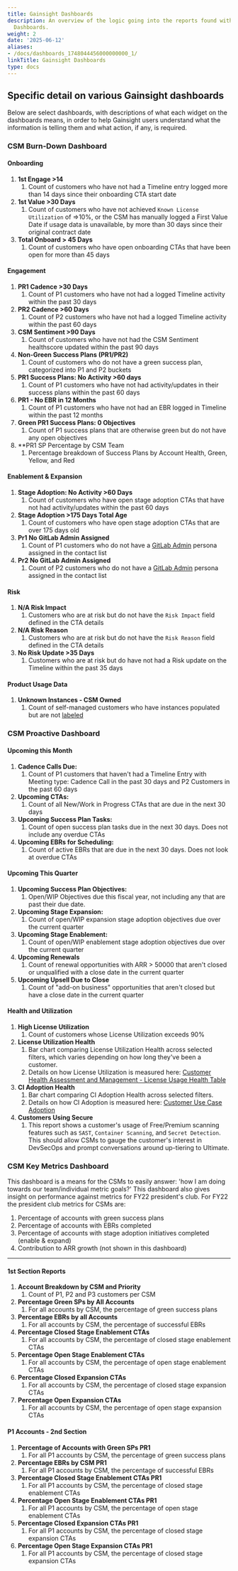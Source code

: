 ```yaml
---
title: Gainsight Dashboards
description: An overview of the logic going into the reports found within the Gainsight
  Dashboards.
weight: 2
date: '2025-06-12'
aliases:
- /docs/dashboards_1748044456000000000_1/
linkTitle: Gainsight Dashboards
type: docs
---
```


## Specific detail on various Gainsight dashboards

Below are select dashboards, with descriptions of what each widget on the dashboards means, in order to help Gainsight users understand what the information is telling them and what action, if any, is required.

### CSM Burn-Down Dashboard

#### Onboarding

1. **1st Engage >14**
    1. Count of customers who have not had a Timeline entry logged more than 14 days since their onboarding CTA start date
1. **1st Value >30 Days**
    1. Count of customers who have not achieved `Known License Utilization` of =>10%, or the CSM has manually logged a First Value Date if usage data is unavailable, by more than 30 days since their original contract date
1. **Total Onboard > 45 Days**
    1. Count of customers who have open onboarding CTAs that have been open for more than 45 days

#### Engagement

1. **PR1 Cadence >30 Days**
    1. Count of P1 customers who have not had a logged Timeline activity within the past 30 days
1. **PR2 Cadence >60 Days**
    1. Count of P2 customers who have not had a logged Timeline activity within the past 60 days
1. **CSM Sentiment >90 Days**
    1. Count of customers who have not had the CSM Sentiment healthscore updated within the past 90 days
1. **Non-Green Success Plans (PR1/PR2)**
    1. Count of customers who do not have a green success plan, categorized into P1 and P2 buckets
1. **PR1 Success Plans: No Activity >60 days**
    1. Count of P1 customers who have not had activity/updates in their success plans within the past 60 days
1. **PR1 - No EBR in 12 Months**
    1. Count of P1 customers who have not had an EBR logged in Timeline within the past 12 months
1. **Green PR1 Success Plans: 0 Objectives**
    1. Count of P1 success plans that are otherwise green but do not have any open objectives
1. **PR1 SP Percentage by CSM Team
    1. Percentage breakdown of Success Plans by Account Health, Green, Yellow, and Red

#### Enablement & Expansion

1. **Stage Adoption: No Activity >60 Days**
    1. Count of customers who have open stage adoption CTAs that have not had activity/updates within the past 60 days
1. **Stage Adoption >175 Days Total Age**
    1. Count of customers who have open stage adoption CTAs that are over 175 days old
1. **Pr1 No GitLab Admin Assigned**
    1. Count of P1 customers who do not have a [GitLab Admin](/handbook/sales/field-operations/customer-success-operations/cs-ops-programs/#gitlab-admin-contacts) persona assigned in the contact list
1. **Pr2 No GitLab Admin Assigned**
    1. Count of P2 customers who do not have a [GitLab Admin](/handbook/sales/field-operations/customer-success-operations/cs-ops-programs/#gitlab-admin-contacts) persona assigned in the contact list

#### Risk

1. **N/A Risk Impact**
    1. Customers who are at risk but do not have the `Risk Impact` field defined in the CTA details
1. **N/A Risk Reason**
    1. Customers who are at risk but do not have the `Risk Reason` field defined in the CTA details
1. **No Risk Update >35 Days**
    1. Customers who are at risk but do have not had a Risk update on the Timeline within the past 35 days

#### Product Usage Data

1. **Unknown Instances - CSM Owned**
    1. Count of self-managed customers who have instances populated but are not [labeled](/handbook/customer-success/product-usage-data/using-product-usage-data-in-gainsight/#updating-self-managed-instance-type)

### CSM Proactive Dashboard

#### Upcoming this Month

1. **Cadence Calls Due:**
    1. Count of P1 customers that haven't had a Timeline Entry with Meeting type: Cadence Call in the past 30 days and P2 Customers in the past 60 days
1. **Upcoming CTAs:**
    1. Count of all New/Work in Progress CTAs that are due in the next 30 days
1. **Upcoming Success Plan Tasks:**
    1. Count of open success plan tasks due in the next 30 days. Does not include any overdue CTAs
1. **Upcoming EBRs for Scheduling:**
    1. Count of active EBRs that are due in the next 30 days. Does not look at overdue CTAs

#### Upcoming This Quarter

1. **Upcoming Success Plan Objectives:**
    1. Open/WIP Objectives due this fiscal year, not including any that are past their due date.
1. **Upcoming Stage Expansion:**
    1. Count of open/WIP expansion stage adoption objectives due over the current quarter
1. **Upcoming Stage Enablement:**
    1. Count of open/WIP enablement stage adoption objectives due over the current quarter
1. **Upcoming Renewals**
    1. Count of renewal opportunities with ARR > 50000 that aren't closed or unqualified with a close date in the current quarter
1. **Upcoming Upsell Due to Close**
    1. Count of "add-on business" opportunities that aren't closed but have a close date in the current quarter

#### Health and Utilization

1. **High License Utilization**
    1. Count of customers whose License Utilization exceeds 90%
1. **License Utilization Health**
    1. Bar chart comparing License Utilization Health across selected filters, which varies depending on how long they've been a customer.
    1. Details on how License Utilization is measured here: [Customer Health Assessment and Management - License Usage Health Table](/handbook/customer-success/csm/health-score-triage/#license-usage-health-table)
1. **CI Adoption Health**
    1. Bar chart comparing CI Adoption Health across selected filters.
    1. Details on how CI Adoption is measured here: [Customer Use Case Adoption](/handbook/customer-success/product-usage-data/use-case-adoption/)
1. **Customers Using Secure**
    1. This report shows a customer's usage of Free/Premium scanning features such as `SAST`, `Container Scanning`, and `Secret Detection`. This should allow CSMs to gauge the customer's interest in DevSecOps and prompt conversations around up-tiering to Ultimate.

### CSM Key Metrics Dashboard

This dashboard is a means for the CSMs to easily answer: 'how I am doing towards our team/individual metric goals?' This dashboard also gives insight on performance against metrics for FY22 president's club.  For FY22 the president club metrics for CSMs are:

1. Percentage of accounts with green success plans
1. Percentage of accounts with EBRs completed
1. Percentage of accounts with stage adoption initiatives completed (enable & expand)
1. Contribution to ARR growth (not shown in this dashboard)

---

#### 1st Section Reports

1. **Account Breakdown by CSM and Priority**
    1. Count of P1, P2 and P3 customers per CSM
2. **Percentage Green SPs by All Accounts**
    1. For all accounts by CSM, the percentage of green success plans
3. **Percentage EBRs by all Accounts**
    1. For all accounts by CSM, the percentage of successful EBRs
4. **Percentage Closed Stage Enablement CTAs**
    1. For all accounts by CSM, the percentage of closed stage enablement CTAs
5. **Percentage Open Stage Enablement CTAs**
    1. For all accounts by CSM, the percentage of open stage enablement CTAs
6. **Percentage Closed Expansion CTAs**
    1. For all accounts by CSM, the percentage of closed stage expansion CTAs
7. **Percentage Open Expansion CTAs**
    1. For all accounts by CSM, the percentage of open stage expansion CTAs

#### P1 Accounts - 2nd Section

1. **Percentage of Accounts with Green SPs PR1**
    1. For all P1 accounts by CSM, the percentage of green success plans
2. **Percentage EBRs by CSM PR1**
    1. For all P1 accounts by CSM, the percentage of successful EBRs
3. **Percentage Closed Stage Enablement CTAs PR1**
    1. For all P1 accounts by CSM, the percentage of closed stage enablement CTAs
4. **Percentage Open Stage Enablement CTAs PR1**
    1. For all P1 accounts by CSM, the percentage of open stage enablement CTAs
5. **Percentage Closed Expansion CTAs PR1**
    1. For all P1 accounts by CSM, the percentage of closed stage expansion CTAs
6. **Percentage Open Stage Expansion CTAs PR1**
    1. For all P1 accounts by CSM, the percentage of closed stage expansion CTAs
